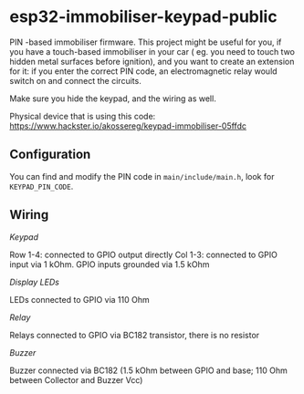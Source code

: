 # esp32-immobiliser-keypad-public

PIN -based immobiliser firmware. This project might be useful for you, if you have a touch-based immobiliser in your car 
( eg. you need to touch two hidden metal surfaces before ignition), and you want to create an extension for it: if you enter 
the correct PIN code, an electromagnetic relay would switch on and connect the circuits. 

Make sure you hide the keypad, and the wiring as well.

Physical device that is using this code:
https://www.hackster.io/akossereg/keypad-immobiliser-05ffdc

## Configuration

You can find and modify the PIN code in `main/include/main.h`, look for `KEYPAD_PIN_CODE`. 

## Wiring

*Keypad*

Row 1-4: connected to GPIO output directly
Col 1-3: connected to GPIO input via 1 kOhm. GPIO inputs grounded via 1.5 kOhm

*Display LEDs*

LEDs connected to GPIO via 110 Ohm

*Relay*

Relays connected to GPIO via BC182 transistor, there is no resistor

*Buzzer*

Buzzer connected via BC182 (1.5 kOhm between GPIO and base; 110 Ohm between Collector and Buzzer Vcc)

